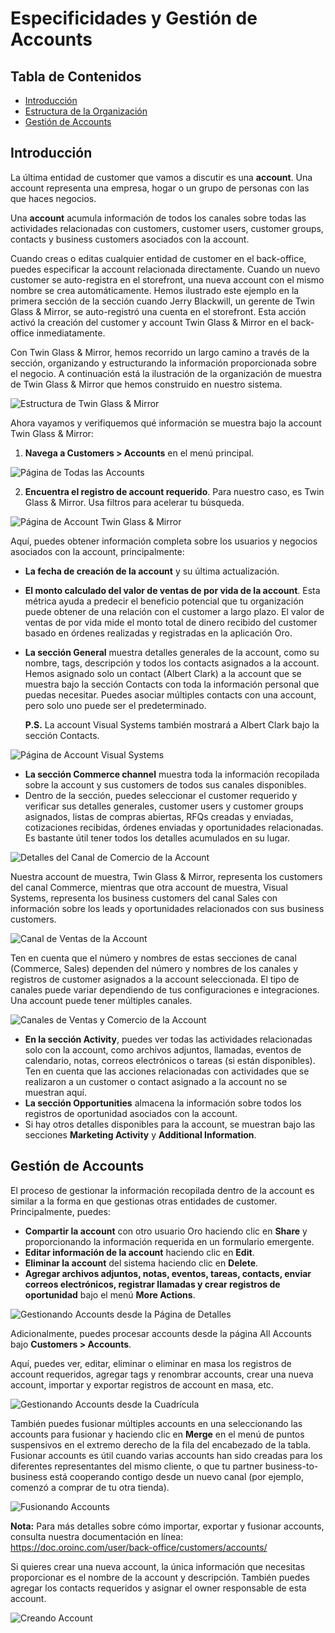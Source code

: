 # Especificidades y Gestión de Accounts

## Tabla de Contenidos
- [Introducción](#introducción)
- [Estructura de la Organización](#estructura-de-la-organización)
- [Gestión de Accounts](#gestión-de-accounts)

## Introducción

La última entidad de customer que vamos a discutir es una **account**. Una account representa una empresa, hogar o un grupo de personas con las que haces negocios.

Una **account** acumula información de todos los canales sobre todas las actividades relacionadas con customers, customer users, customer groups, contacts y business customers asociados con la account.

Cuando creas o editas cualquier entidad de customer en el back-office, puedes especificar la account relacionada directamente. Cuando un nuevo customer se auto-registra en el storefront, una nueva account con el mismo nombre se crea automáticamente. Hemos ilustrado este ejemplo en la primera sección de la sección cuando Jerry Blackwill, un gerente de Twin Glass & Mirror, se auto-registró una cuenta en el storefront. Esta acción activó la creación del customer y account Twin Glass & Mirror en el back-office inmediatamente.

Con Twin Glass & Mirror, hemos recorrido un largo camino a través de la sección, organizando y estructurando la información proporcionada sobre el negocio. A continuación está la ilustración de la organización de muestra de Twin Glass & Mirror que hemos construido en nuestro sistema.

![Estructura de Twin Glass & Mirror](https://hive.oroinc.com/wp-content/uploads/sites/21/2021/02/twin_glass_mirror_structure-1024x461.png)

Ahora vayamos y verifiquemos qué información se muestra bajo la account Twin Glass & Mirror:

1. **Navega a Customers > Accounts** en el menú principal.

![Página de Todas las Accounts](https://hive.oroinc.com/wp-content/uploads/sites/21/2021/02/all_accounts_page-1024x327.png)

2. **Encuentra el registro de account requerido**. Para nuestro caso, es Twin Glass & Mirror. Usa filtros para acelerar tu búsqueda.

![Página de Account Twin Glass & Mirror](https://hive.oroinc.com/wp-content/uploads/sites/21/2021/02/twin_glassmirror_account_page-1-768x360.png)

Aquí, puedes obtener información completa sobre los usuarios y negocios asociados con la account, principalmente:

- **La fecha de creación de la account** y su última actualización.
- **El monto calculado del valor de ventas de por vida de la account**. Esta métrica ayuda a predecir el beneficio potencial que tu organización puede obtener de una relación con el customer a largo plazo. El valor de ventas de por vida mide el monto total de dinero recibido del customer basado en órdenes realizadas y registradas en la aplicación Oro.
- **La sección General** muestra detalles generales de la account, como su nombre, tags, descripción y todos los contacts asignados a la account. Hemos asignado solo un contact (Albert Clark) a la account que se muestra bajo la sección Contacts con toda la información personal que puedas necesitar. Puedes asociar múltiples contacts con una account, pero solo uno puede ser el predeterminado.

  **P.S.** La account Visual Systems también mostrará a Albert Clark bajo la sección Contacts.

![Página de Account Visual Systems](https://hive.oroinc.com/wp-content/uploads/sites/21/2021/02/vision_systems_account_page-1-768x273.png)

- **La sección Commerce channel** muestra toda la información recopilada sobre la account y sus customers de todos sus canales disponibles.
- Dentro de la sección, puedes seleccionar el customer requerido y verificar sus detalles generales, customer users y customer groups asignados, listas de compras abiertas, RFQs creadas y enviadas, cotizaciones recibidas, órdenes enviadas y oportunidades relacionadas. Es bastante útil tener todos los detalles acumulados en su lugar.

![Detalles del Canal de Comercio de la Account](https://hive.oroinc.com/wp-content/uploads/sites/21/2021/02/account_commerce_channel_details-1-768x249.png)

Nuestra account de muestra, Twin Glass & Mirror, representa los customers del canal Commerce, mientras que otra account de muestra, Visual Systems, representa los business customers del canal Sales con información sobre los leads y oportunidades relacionados con sus business customers.

![Canal de Ventas de la Account](https://hive.oroinc.com/wp-content/uploads/sites/21/2021/02/account_sales_channel-1-768x250.png)

Ten en cuenta que el número y nombres de estas secciones de canal (Commerce, Sales) dependen del número y nombres de los canales y registros de customer asignados a la account seleccionada. El tipo de canales puede variar dependiendo de tus configuraciones e integraciones. Una account puede tener múltiples canales.

![Canales de Ventas y Comercio de la Account](https://hive.oroinc.com/wp-content/uploads/sites/21/2021/02/account_sales_commerce_channels-1-768x495.png)

- **En la sección Activity**, puedes ver todas las actividades relacionadas solo con la account, como archivos adjuntos, llamadas, eventos de calendario, notas, correos electrónicos o tareas (si están disponibles). Ten en cuenta que las acciones relacionadas con actividades que se realizaron a un customer o contact asignado a la account no se muestran aquí.
- **La sección Opportunities** almacena la información sobre todos los registros de oportunidad asociados con la account.
- Si hay otros detalles disponibles para la account, se muestran bajo las secciones **Marketing Activity** y **Additional Information**.

## Gestión de Accounts

El proceso de gestionar la información recopilada dentro de la account es similar a la forma en que gestionas otras entidades de customer. Principalmente, puedes:

- **Compartir la account** con otro usuario Oro haciendo clic en **Share** y proporcionando la información requerida en un formulario emergente.
- **Editar información de la account** haciendo clic en **Edit**.
- **Eliminar la account** del sistema haciendo clic en **Delete**.
- **Agregar archivos adjuntos, notas, eventos, tareas, contacts, enviar correos electrónicos, registrar llamadas y crear registros de oportunidad** bajo el menú **More Actions**.

![Gestionando Accounts desde la Página de Detalles](https://hive.oroinc.com/wp-content/uploads/sites/21/2021/02/managing_accounts_from_details_page-1-768x321.png)

Adicionalmente, puedes procesar accounts desde la página All Accounts bajo **Customers > Accounts**.

Aquí, puedes ver, editar, eliminar o eliminar en masa los registros de account requeridos, agregar tags y renombrar accounts, crear una nueva account, importar y exportar registros de account en masa, etc.

![Gestionando Accounts desde la Cuadrícula](https://hive.oroinc.com/wp-content/uploads/sites/21/2021/02/managing_accounts_from_grid-1-768x221.png)

También puedes fusionar múltiples accounts en una seleccionando las accounts para fusionar y haciendo clic en **Merge** en el menú de puntos suspensivos en el extremo derecho de la fila del encabezado de la tabla. Fusionar accounts es útil cuando varias accounts han sido creadas para los diferentes representantes del mismo cliente, o que tu partner business-to-business está cooperando contigo desde un nuevo canal (por ejemplo, comenzó a comprar de tu otra tienda).

![Fusionando Accounts](https://hive.oroinc.com/wp-content/uploads/sites/21/2021/02/merging_accounts-1-768x251.png)

**Nota:** Para más detalles sobre cómo importar, exportar y fusionar accounts, consulta nuestra documentación en línea: https://doc.oroinc.com/user/back-office/customers/accounts/

Si quieres crear una nueva account, la única información que necesitas proporcionar es el nombre de la account y descripción. También puedes agregar los contacts requeridos y asignar el owner responsable de esta account.

![Creando Account](https://hive.oroinc.com/wp-content/uploads/sites/21/2021/02/creating_account-1-768x545.png)